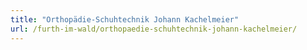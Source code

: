 ```yaml
---
title: "Orthopädie-Schuhtechnik Johann Kachelmeier"
url: /furth-im-wald/orthopaedie-schuhtechnik-johann-kachelmeier/
---
```


